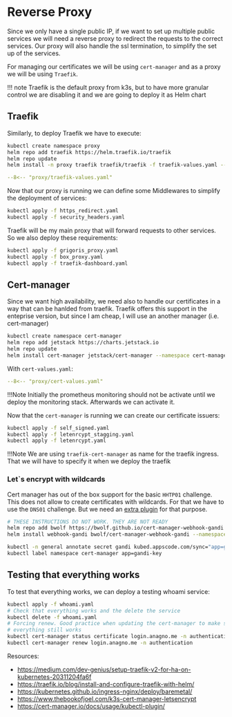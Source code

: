 # Reverse Proxy

Since we only have a single public IP, if we want to set up multiple public services we 
will need a reverse proxy to redirect the requests to the correct services. Our proxy
will also handle the ssl termination, to simplify the set up of the services. 

For managing our certificates we will be using `cert-manager` and as a proxy we 
will be using `Traefik`.

!!! note
    Traefik is the default proxy from k3s, but to have more granular control
    we are disabling it and we are going to deploy it as Helm chart

## Traefik

Similarly, to deploy Traefik we have to execute:

```bash
kubectl create namespace proxy
helm repo add traefik https://helm.traefik.io/traefik
helm repo update
helm install -n proxy traefik traefik/traefik -f traefik-values.yaml --version 10.30.1
```

``` yaml
--8<-- "proxy/traefik-values.yaml"
```

Now that our proxy is running we can define some Middlewares to simplify the 
deployment of services:

```bash
kubectl apply -f https_redirect.yaml
kubectl apply -f security_headers.yaml
```

Traefik will be my main proxy that will forward requests to other services. So 
we also deploy these requirements:

```bash
kubectl apply -f grigoris_proxy.yaml
kubectl apply -f box_proxy.yaml
kubectl apply -f traefik-dashboard.yaml
```

## Cert-manager

Since we want high availability, we need also to handle our certificates in a way that can be 
hanlded from traefik. Traefik offers this support in the enteprise version, but since I am 
cheap, I will use an another manager (i.e. cert-manager)


```bash
kubectl create namespace cert-manager
helm repo add jetstack https://charts.jetstack.io
helm repo update
helm install cert-manager jetstack/cert-manager --namespace cert-manager -f cert-values.yaml --version v1.9.1
```


With `cert-values.yaml`:

``` yaml
--8<-- "proxy/cert-values.yaml"
```

!!!Note
    Initially the prometheus monitoring should not be activate until we deploy the 
    monitoring stack. Afterwards we can activate it.

Now that the `cert-manager` is running we can create our certificate issuers:

```bash
kubectl apply -f self_signed.yaml
kubectl apply -f letenrcypt_stagging.yaml
kubectl apply -f letenrcypt.yaml
```

!!!Note
    We are using `traefik-cert-manager` as name for the traefik ingress.
    That we will have to specify it when we deploy the traefik

### Let`s encrypt with wildcards

Cert manager has out of the box support for the basic `HHTP01` challenge. This does not allow to 
create certificates with wildcards. For that we have to use the `DNS01` challenge. But we need an 
[extra plugin](https://github.com/bwolf/cert-manager-webhook-gandi) for that purpose. 

```bash
# THESE INSTRUCTIONS DO NOT WORK. THEY ARE NOT READY
helm repo add bwolf https://bwolf.github.io/cert-manager-webhook-gandi
helm install webhook-gandi bwolf/cert-manager-webhook-gandi --namespace cert-manager --version v0.2.0 --set features.apiPriorityAndFairness=true --set logLevel=2

kubectl -n general annotate secret gandi kubed.appscode.com/sync="app=gandi-key" --overwrite
kubectl label namespace cert-manager app=gandi-key
```

## Testing that everything works

To test that everything works, we can deploy a testing whoami service:

```bash
kubectl apply -f whoami.yaml
# Check that everything works and the delete the service
kubectl delete -f whoami.yaml
# Forcing renew. Good practice when updating the cert-manager to make sure that
# everything still works
kubectl cert-manager status certificate login.anagno.me -n authentication
kubectl cert-manager renew login.anagno.me -n authentication
```

Resources:

* https://medium.com/dev-genius/setup-traefik-v2-for-ha-on-kubernetes-20311204fa6f
* https://traefik.io/blog/install-and-configure-traefik-with-helm/
* https://kubernetes.github.io/ingress-nginx/deploy/baremetal/
* https://www.thebookofjoel.com/k3s-cert-manager-letsencrypt
* https://cert-manager.io/docs/usage/kubectl-plugin/